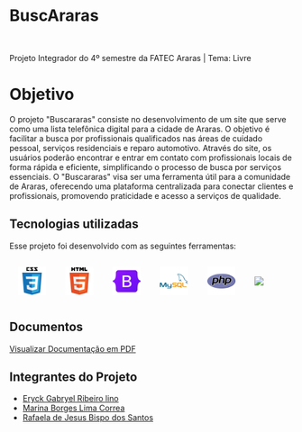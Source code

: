 # BuscAraras
<img src=" " width="250"/>


Projeto Integrador do 4º semestre da FATEC Araras | Tema: Livre

# Objetivo 
O projeto "Buscararas" consiste no desenvolvimento de um site que serve como uma lista telefônica digital para a cidade de Araras. O objetivo é facilitar a busca por profissionais qualificados nas áreas de cuidado pessoal, serviços residenciais e reparo automotivo. Através do site, os usuários poderão encontrar e entrar em contato com profissionais locais de forma rápida e eficiente, simplificando o processo de busca por serviços essenciais. O "Buscararas" visa ser uma ferramenta útil para a comunidade de Araras, oferecendo uma plataforma centralizada para conectar clientes e profissionais, promovendo praticidade e acesso a serviços de qualidade.

## Tecnologias utilizadas

Esse projeto foi desenvolvido com as seguintes ferramentas:

<div><img height="50em" align="center"style="padding:15px;"
src="https://raw.githubusercontent.com/devicons/devicon/1119b9f84c0290e0f0b38982099a2bd027a48bf1/icons/css3/css3-original-wordmark.svg"/>
<img height="50em" align="center" style="padding:15px;" src="https://raw.githubusercontent.com/devicons/devicon/1119b9f84c0290e0f0b38982099a2bd027a48bf1/icons/html5/html5-original-wordmark.svg">
<img height="50em" align="center" style="padding:15px;" src="https://raw.githubusercontent.com/devicons/devicon/1119b9f84c0290e0f0b38982099a2bd027a48bf1/icons/bootstrap/bootstrap-original.svg"/>
<img height="50em" align="center" style="padding:15px;" src="https://raw.githubusercontent.com/devicons/devicon/1119b9f84c0290e0f0b38982099a2bd027a48bf1/icons/mysql/mysql-original-wordmark.svg"/>
<img height="50em" align="center" style="padding:15px;"src="https://raw.githubusercontent.com/devicons/devicon/1119b9f84c0290e0f0b38982099a2bd027a48bf1/icons/php/php-original.svg"/>
<img height="50em" align="center" style="padding:15px;" 
src="https://www.svgrepo.com/show/312259/github.svg"/>



## Documentos
[Visualizar Documentação em PDF](link)




## Integrantes do Projeto
- [Eryck Gabryel Ribeiro lino](https://github.com)
- [Marina Borges Lima Correa](https://github.com/mborges007)
- [Rafaela de Jesus Bispo dos Santos](https://github.com/Rafaelajbsantos)


